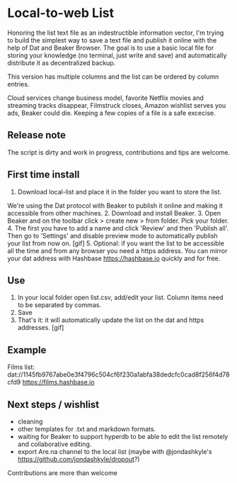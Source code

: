 # Local-to-web List
Honoring the list text file as an indestructible information vector, I'm trying to build the simplest way to save a text file and publish it online with the help of Dat and Beaker Browser. The goal is to use a basic local file for storing your knowledge (no terminal, just write and save) and automatically distribute it as decentralized backup.  

This version has multiple columns and the list can be ordered by column entries.

Cloud services change business model, favorite Netflix movies and streaming tracks disappear, Filmstruck closes, Amazon wishlist serves you ads, Beaker could die. Keeping a few copies of a file is a safe excecise.

## Release note
The script is dirty and work in progress, contributions and tips are welcome.

## First time install
1. Download local-list and place it in the folder you want to store the list. 

We're using the Dat protocol with Beaker to publish it online and making it accessible from other machines.
2. Download and install Beaker.
3. Open Beaker and on the toolbar click > create new > from folder. Pick your folder.
4. The first you have to add a name and click 'Review' and then 'Publish all'. Then go to 'Settings' and disable preview mode to automatically publish your list from now on.
[gif]
5. Optional: if you want the list to be accessible all the time and from any browser you need a https address. You can mirror your dat address with Hashbase https://hashbase.io quickly and for free.

## Use
1. In your local folder open list.csv, add/edit your list. Column items need to be separated by commas. 
2. Save
3. That's it: it will automatically update the list on the dat and https addresses.
[gif]

## Example

Films list:
dat://1145fb9767abe0e3f4796c504cf6f230a1abfa38dedcfc0cad8f256f4d78cfd9
https://films.hashbase.io


## Next steps / wishlist
- cleaning
- other templates for .txt and markdown formats.
- waiting for Beaker to support hyperdb to be able to edit the list remotely and collaborative editing.
- export Are.na channel to the local list (maybe with @jondashkyle's https://github.com/jondashkyle/dropout?)

Contributions are more than welcome

